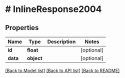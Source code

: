 # # InlineResponse2004

## Properties

Name | Type | Description | Notes
------------ | ------------- | ------------- | -------------
**id** | **float** |  | [optional]
**data** | **object** |  | [optional]

[[Back to Model list]](../../README.md#models) [[Back to API list]](../../README.md#endpoints) [[Back to README]](../../README.md)
